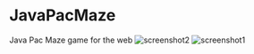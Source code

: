 # JavaPacMaze
 Java Pac Maze game for the web
![screenshot2](https://github.com/user-attachments/assets/f7c3ac14-1170-4a25-952e-efa98b0503db)
![screenshot1](https://github.com/user-attachments/assets/84fcf66d-d655-469a-8c18-eff87e0f30de)
